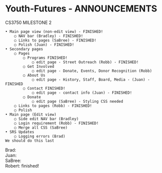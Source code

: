 # Youth-Futures - ANNOUNCEMENTS

CS3750 MILESTONE 2

	• Main page view (non-edit view) - FINISHED!
		○ NAV bar (Bradley) - FINISHED!
		○ Links to pages (SaBree) - FINISHED!
		○ Polish (Juan) - FINISHED!
	• Secondary pages
		○ Pages 
			○ Programs FINISHED!
				○ edit page - Street Outreach (Robb) - FINISHED!
			○ Get Involved
				○ edit page - Donate, Events, Donor Recognition (Robb)
			○ About Us
				○ edit page - History, Staff, Board, Media - (Juan) - FINISHED
			○ Contact FINISHED!
				○ edit page - contact info (Juan) - FINISHED!
			○ Donate
				○ edit page (SaBree) - Styling CSS needed
		○ Links to pages (Robb) - FINISHED!
		○ Polish
	• Main page (Edit view)
		○ Side edit NAV bar (Bradley)
		○ Login requirement (Robb) - FINISHED!
		○ Merge all CSS (SaBree)
	• SRS Updates 
		○ Logging errors (Brad)
    We should do this last

Brad:
<br/>
Juan:
<br/>
SaBree:
<br/>
Robert: finished!
